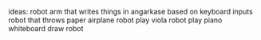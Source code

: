 ideas:
robot arm that writes things in angarkase based on keyboard inputs
robot that throws paper airplane
robot play viola
robot play piano
whiteboard draw robot

